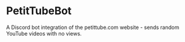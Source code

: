 # PetitTubeBot
A Discord bot integration of the petittube.com website - sends random YouTube videos with no views.
